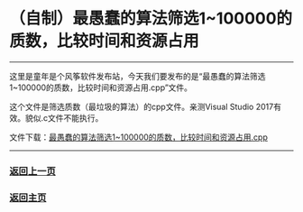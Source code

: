 # （自制）最愚蠢的算法筛选1~100000的质数，比较时间和资源占用
-----------------------------

这里是童年是个风筝软件发布站，今天我们要发布的是“最愚蠢的算法筛选1~100000的质数，比较时间和资源占用.cpp”文件。

这个文件是筛选质数（最垃圾的算法）的cpp文件。亲测Visual Studio 2017有效。貌似.c文件不能执行。

文件下载：[最愚蠢的算法筛选1~100000的质数，比较时间和资源占用.cpp](https://raw.githubusercontent.com/sctop/Micro-Soft/master/WebFile/%E6%9C%80%E6%84%9A%E8%A0%A2%E7%9A%84%E7%AE%97%E6%B3%95%E7%AD%9B%E9%80%891~100000%E7%9A%84%E8%B4%A8%E6%95%B0%EF%BC%8C%E6%AF%94%E8%BE%83%E6%97%B6%E9%97%B4%E5%92%8C%E8%B5%84%E6%BA%90%E5%8D%A0%E7%94%A8.cpp)

----------

### <a href="javascript :;" onClick="javascript :history.back(-1);">返回上一页</a>
### [返回主页](https://sctop.github.io/Micro-Soft)
